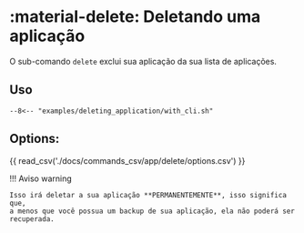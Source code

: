 # :material-delete: Deletando uma aplicação

O sub-comando `delete` exclui sua aplicação da sua lista de aplicações.

## Uso

````title=""
--8<-- "examples/deleting_application/with_cli.sh"
````

## Options:

{{ read_csv('./docs/commands_csv/app/delete/options.csv') }}

!!! Aviso warning

    Isso irá deletar a sua aplicação **PERMANENTEMENTE**, isso significa que,
    a menos que você possua um backup de sua aplicação, ela não poderá ser
    recuperada.